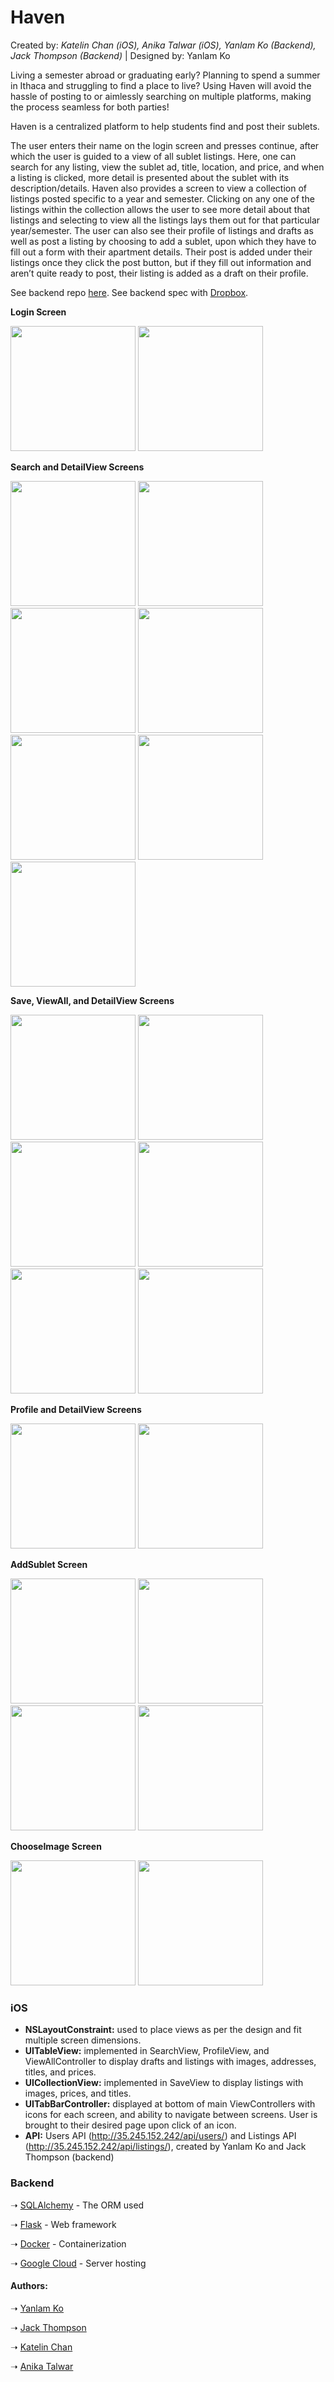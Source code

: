 # Haven
Created by: *Katelin Chan (iOS), Anika Talwar (iOS), Yanlam Ko (Backend), Jack Thompson (Backend)* | Designed by: Yanlam Ko

Living a semester abroad or graduating early? Planning to spend a summer in Ithaca and struggling to find a place to live? Using Haven will avoid the hassle of posting to or aimlessly searching on multiple platforms, making the process seamless for both parties! 

Haven is a centralized platform to help students find and post their sublets. 

The user enters their name on the login screen and presses continue, after which the user is guided to a view of all sublet listings. Here, one can search for any listing, view the sublet ad, title, location, and price, and when a listing is clicked, more detail is presented about the sublet with its description/details. Haven also provides a screen to view a collection of listings posted specific to a year and semester. Clicking on any one of the listings within the collection allows the user to see more detail about that listings and selecting to view all the listings lays them out  for that particular year/semester. The user can also see their profile of listings and drafts as well as post a listing by choosing to add a sublet, upon which they have to fill out a form with their apartment details. Their post is added under their listings  once they click the post button, but if they fill out information and aren’t quite ready to post, their listing is added as a draft on their profile. 

See backend repo [here](https://github.com/YKo20010/haven).
See backend spec with [Dropbox](https://paper.dropbox.com/doc/Haven-Backend-API-WIP--Ap~_M5FNn_hdIArbDOHjuTmJAQ-bpk7vUlUZVoWzgrtHKBlf).

**Login Screen**
<p float="left">
  <img src="https://raw.githubusercontent.com/kchan323/Haven/master/Screenshots/Login1.png" width = '200'/>
  <img src="https://raw.githubusercontent.com/kchan323/Haven/master/Screenshots/Login2.png" width = '200'/>
</p>

**Search and DetailView Screens**
<p float="left">
    <img src="https://raw.githubusercontent.com/kchan323/Haven/master/Screenshots/PullToRefresh.png" width = '200'/>
  <img src="https://raw.githubusercontent.com/kchan323/Haven/master/Screenshots/SearchLoad.png" width = '200'/>
  <img src="https://raw.githubusercontent.com/kchan323/Haven/master/Screenshots/Searches.png" width = '200'/>
  <img src="https://raw.githubusercontent.com/kchan323/Haven/master/Screenshots/Search1.png" width = '200'/>
  <img src="https://raw.githubusercontent.com/kchan323/Haven/master/Screenshots/Search2.png" width = '200'/>
  <img src="https://raw.githubusercontent.com/kchan323/Haven/master/Screenshots/DetailSearch1.png" width = '200'/>
  <img src="https://raw.githubusercontent.com/kchan323/Haven/master/Screenshots/DetailSearch2.png" width = '200'/>
</p>

**Save, ViewAll, and DetailView Screens**
<p float="left">
  <img src="https://raw.githubusercontent.com/kchan323/Haven/master/Screenshots/Saves.png" width = '200'/>
  <img src="https://raw.githubusercontent.com/kchan323/Haven/master/Screenshots/ViewAll1.png" width = '200'/>
  <img src="https://raw.githubusercontent.com/kchan323/Haven/master/Screenshots/ViewAll2.png" width = '200'/>
  <img src="https://raw.githubusercontent.com/kchan323/Haven/master/Screenshots/Detail1.png" width = '200'/>
  <img src="https://raw.githubusercontent.com/kchan323/Haven/master/Screenshots/Detail2.png" width = '200'/>
  <img src="https://raw.githubusercontent.com/kchan323/Haven/master/Screenshots/Detail3.png" width = '200'/>
</p>

**Profile and DetailView Screens**
<p float="left">
  <img src="https://raw.githubusercontent.com/kchan323/Haven/master/Screenshots/Profile.png" width = '200'/>
  <img src="https://raw.githubusercontent.com/kchan323/Haven/master/Screenshots/DetailProfile.png" width = '200'/>
</p>

**AddSublet Screen**
<p float="left">
  <img src="https://raw.githubusercontent.com/kchan323/Haven/master/Screenshots/Post1.png" width = '200'/>
  <img src="https://raw.githubusercontent.com/kchan323/Haven/master/Screenshots/Post2.png" width = '200'/>
  <img src="https://raw.githubusercontent.com/kchan323/Haven/master/Screenshots/Post3.png" width = '200'/>
  <img src="https://raw.githubusercontent.com/kchan323/Haven/master/Screenshots/Post4.png" width = '200'/>
</p>

**ChooseImage Screen**
<p float="left">
  <img src="https://raw.githubusercontent.com/kchan323/Haven/master/Screenshots/Photo1.png" width = '200'/>
  <img src="https://raw.githubusercontent.com/kchan323/Haven/master/Screenshots/Photo2.png" width = '200'/>
</p>

### iOS
- **NSLayoutConstraint:** used to place views as per the design and fit multiple screen dimensions.
- **UITableView:** implemented in SearchView, ProfileView, and ViewAllController to display drafts and listings with images, addresses, titles, and prices.
- **UICollectionView:** implemented in SaveView to display listings with images, prices, and titles.
- **UITabBarController:** displayed at bottom of main ViewControllers with icons for each screen, and ability to navigate between screens. User is brought to their desired page upon click of an icon.
- **API:** Users API (http://35.245.152.242/api/users/) and Listings API (http://35.245.152.242/api/listings/), created by Yanlam Ko and Jack Thompson (backend)

### Backend
&#10141; [SQLAlchemy](https://www.sqlalchemy.org/) - The ORM used

&#10141; [Flask](http://flask.pocoo.org/) - Web framework

&#10141; [Docker](https://www.docker.com/) - Containerization

&#10141; [Google Cloud](https://cloud.google.com/) - Server hosting

#### Authors:
&#10141; [Yanlam Ko](https://github.com/YKo20010)

&#10141; [Jack Thompson](https://github.com/jackthmp)

&#10141; [Katelin Chan](https://github.com/kchan323)

&#10141; [Anika Talwar](https://github.com/atalwar98)
